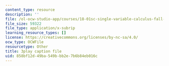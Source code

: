 ```yaml
---
content_type: resource
description: ''
file: /ol-ocw-studio-app/courses/18-01sc-single-variable-calculus-fall-2010/858bf12d49ba549bbb2e7b6b84eb016c_XRkgBWbWvg4.vtt
file_size: 59322
file_type: application/x-subrip
learning_resource_types: []
license: https://creativecommons.org/licenses/by-nc-sa/4.0/
ocw_type: OCWFile
resourcetype: Other
title: 3play caption file
uid: 858bf12d-49ba-549b-bb2e-7b6b84eb016c
---
```

